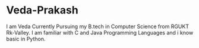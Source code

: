 # Veda-Prakash
I am Veda Currently Pursuing my B.tech in Computer Science from RGUKT Rk-Valley.
I am familiar with C and Java Programming Languages and i know basic in Python.
